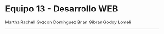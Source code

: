 # Equipo 13 - Desarrollo WEB


Martha Rachell Gozcon Domínguez
Brian Gibran Godoy Lomelí

-------------------------------------------------------